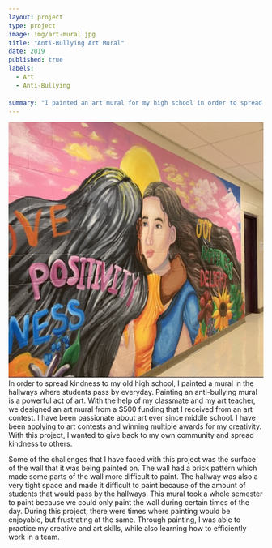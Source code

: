```yaml
---
layout: project
type: project
image: img/art-mural.jpg
title: "Anti-Bullying Art Mural"
date: 2019
published: true
labels:
  - Art
  - Anti-Bullying

summary: "I painted an art mural for my high school in order to spread kindness to our students."
---
```

<img src="../img/art-mural.jpg">
In order to spread kindness to my old high school, I painted a mural in the hallways where students pass by everyday. Painting an anti-bullying mural is a powerful act of art.  With the help of my classmate and my art teacher, we designed an art mural from a $500 funding that I received from an art contest. I have been passionate about art ever since middle school. I have been applying to art contests and winning multiple awards for my creativity. With this project, I wanted to give back to my own community and spread kindness to others. 

Some of the challenges that I have faced with this project was the surface of the wall that it was being painted on. The wall had a brick pattern which made some parts of the wall more difficult to paint. The hallway was also a very tight space and made it difficult to paint because of the amount of students that would pass by the hallways. This mural took a whole semester to paint because we could only paint the wall during certain times of the day. During this project, there were times where painting would be enjoyable, but frustrating at the same. Through painting, I was able to practice my creative and art skills, while also learning how to efficiently work in a team. 



